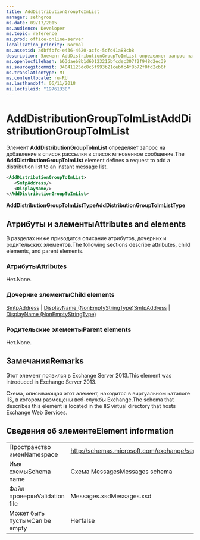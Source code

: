 ```yaml
---
title: AddDistributionGroupToImList
manager: sethgros
ms.date: 09/17/2015
ms.audience: Developer
ms.topic: reference
ms.prod: office-online-server
localization_priority: Normal
ms.assetid: adbffbfc-e436-4620-acfc-5dfd41a88cb8
description: Элемент AddDistributionGroupToImList определяет запрос на добавление в список рассылки в список мгновенное сообщение.
ms.openlocfilehash: b63daeb8b1d60123215bfcdec307f2f948d2ec39
ms.sourcegitcommit: 34041125dc8c5f993b21cebfc4f8b72f0fd2cb6f
ms.translationtype: MT
ms.contentlocale: ru-RU
ms.lasthandoff: 06/11/2018
ms.locfileid: "19761338"
---
```

# <a name="adddistributiongrouptoimlist"></a><span data-ttu-id="0e6c1-103">AddDistributionGroupToImList</span><span class="sxs-lookup"><span data-stu-id="0e6c1-103">AddDistributionGroupToImList</span></span>

<span data-ttu-id="0e6c1-104">Элемент **AddDistributionGroupToImList** определяет запрос на добавление в список рассылки в список мгновенное сообщение.</span><span class="sxs-lookup"><span data-stu-id="0e6c1-104">The **AddDistributionGroupToImList** element defines a request to add a distribution list to an instant message list.</span></span> 
  
```XML
<AddDistributionGroupToImList>
   <SmtpAddress/>
   <DisplayName/>
</AddDistributionGroupToImList>
```

 <span data-ttu-id="0e6c1-105">**AddDistributionGroupToImListType**</span><span class="sxs-lookup"><span data-stu-id="0e6c1-105">**AddDistributionGroupToImListType**</span></span>
## <a name="attributes-and-elements"></a><span data-ttu-id="0e6c1-106">Атрибуты и элементы</span><span class="sxs-lookup"><span data-stu-id="0e6c1-106">Attributes and elements</span></span>

<span data-ttu-id="0e6c1-107">В разделах ниже приводится описание атрибутов, дочерних и родительских элементов.</span><span class="sxs-lookup"><span data-stu-id="0e6c1-107">The following sections describe attributes, child elements, and parent elements.</span></span>
  
### <a name="attributes"></a><span data-ttu-id="0e6c1-108">Атрибуты</span><span class="sxs-lookup"><span data-stu-id="0e6c1-108">Attributes</span></span>

<span data-ttu-id="0e6c1-109">Нет.</span><span class="sxs-lookup"><span data-stu-id="0e6c1-109">None.</span></span>
  
### <a name="child-elements"></a><span data-ttu-id="0e6c1-110">Дочерние элементы</span><span class="sxs-lookup"><span data-stu-id="0e6c1-110">Child elements</span></span>

<span data-ttu-id="0e6c1-111">[SmtpAddress](smtpaddress.md) | [DisplayName (NonEmptyStringType)](displayname-nonemptystringtype.md)</span><span class="sxs-lookup"><span data-stu-id="0e6c1-111">[SmtpAddress](smtpaddress.md) | [DisplayName (NonEmptyStringType)](displayname-nonemptystringtype.md)</span></span>
  
### <a name="parent-elements"></a><span data-ttu-id="0e6c1-112">Родительские элементы</span><span class="sxs-lookup"><span data-stu-id="0e6c1-112">Parent elements</span></span>

<span data-ttu-id="0e6c1-113">Нет.</span><span class="sxs-lookup"><span data-stu-id="0e6c1-113">None.</span></span>
  
## <a name="remarks"></a><span data-ttu-id="0e6c1-114">Замечания</span><span class="sxs-lookup"><span data-stu-id="0e6c1-114">Remarks</span></span>

<span data-ttu-id="0e6c1-115">Этот элемент появился в Exchange Server 2013.</span><span class="sxs-lookup"><span data-stu-id="0e6c1-115">This element was introduced in Exchange Server 2013.</span></span>
  
<span data-ttu-id="0e6c1-116">Схема, описывающая этот элемент, находится в виртуальном каталоге IIS, в котором размещены веб-службы Exchange.</span><span class="sxs-lookup"><span data-stu-id="0e6c1-116">The schema that describes this element is located in the IIS virtual directory that hosts Exchange Web Services.</span></span>
  
## <a name="element-information"></a><span data-ttu-id="0e6c1-117">Сведения об элементе</span><span class="sxs-lookup"><span data-stu-id="0e6c1-117">Element information</span></span>

|||
|:-----|:-----|
|<span data-ttu-id="0e6c1-118">Пространство имен</span><span class="sxs-lookup"><span data-stu-id="0e6c1-118">Namespace</span></span>  <br/> |http://schemas.microsoft.com/exchange/services/2006/messages  <br/> |
|<span data-ttu-id="0e6c1-119">Имя схемы</span><span class="sxs-lookup"><span data-stu-id="0e6c1-119">Schema name</span></span>  <br/> |<span data-ttu-id="0e6c1-120">Схема Messages</span><span class="sxs-lookup"><span data-stu-id="0e6c1-120">Messages schema</span></span>  <br/> |
|<span data-ttu-id="0e6c1-121">Файл проверки</span><span class="sxs-lookup"><span data-stu-id="0e6c1-121">Validation file</span></span>  <br/> |<span data-ttu-id="0e6c1-122">Messages.xsd</span><span class="sxs-lookup"><span data-stu-id="0e6c1-122">Messages.xsd</span></span>  <br/> |
|<span data-ttu-id="0e6c1-123">Может быть пустым</span><span class="sxs-lookup"><span data-stu-id="0e6c1-123">Can be empty</span></span>  <br/> |<span data-ttu-id="0e6c1-124">Нет</span><span class="sxs-lookup"><span data-stu-id="0e6c1-124">false</span></span>  <br/> |
   

